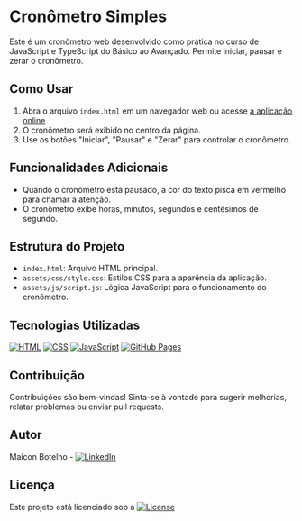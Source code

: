 # Cronômetro Simples

Este é um cronômetro web desenvolvido como prática no curso de JavaScript e TypeScript do Básico ao Avançado. Permite iniciar, pausar e zerar o cronômetro.

## Como Usar

1. Abra o arquivo `index.html` em um navegador web ou acesse [a aplicação online](https://maiconsbotelho.github.io/appCronometro/).
2. O cronômetro será exibido no centro da página.
3. Use os botões "Iniciar", "Pausar" e "Zerar" para controlar o cronômetro.

## Funcionalidades Adicionais

- Quando o cronômetro está pausado, a cor do texto pisca em vermelho para chamar a atenção.
- O cronômetro exibe horas, minutos, segundos e centésimos de segundo.

## Estrutura do Projeto

- `index.html`: Arquivo HTML principal.
- `assets/css/style.css`: Estilos CSS para a aparência da aplicação.
- `assets/js/script.js`: Lógica JavaScript para o funcionamento do cronômetro.

## Tecnologias Utilizadas

[![HTML](https://img.shields.io/badge/HTML-5-orange)](https://www.w3.org/html/)
[![CSS](https://img.shields.io/badge/CSS-3-blue)](https://www.w3.org/Style/CSS/)
[![JavaScript](https://img.shields.io/badge/JavaScript-ES6-yellow)](https://developer.mozilla.org/en-US/docs/Web/JavaScript)
[![GitHub Pages](https://img.shields.io/badge/GitHub_Pages-Deployed-brightgreen)](https://appcronometro.maiconbotelho.com.br/)

## Contribuição

Contribuições são bem-vindas! Sinta-se à vontade para sugerir melhorias, relatar problemas ou enviar pull requests.

## Autor

Maicon Botelho - [![LinkedIn](https://img.shields.io/badge/LinkedIn-Maicon_Botelho-blue)](https://www.linkedin.com/in/maiconbotelho/)




## Licença

Este projeto está licenciado sob a [![License](https://img.shields.io/badge/License-MIT-blue.svg)](./LICENSE.txt)


